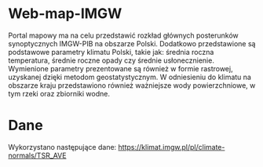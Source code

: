# Web-map-IMGW
Portal mapowy ma na celu przedstawić rozkład głównych posterunków synoptycznych IMGW-PIB na obszarze Polski. Dodatkowo przedstawione są podstawowe parametry klimatu Polski, takie jak: średnia roczna temperatura, średnie roczne opady czy średnie usłonecznienie. Wymienione parametry prezentowane są również w formie rastrowej, uzyskanej dzięki metodom geostatystycznym. W odniesieniu do klimatu na obszarze kraju przedstawiono również ważniejsze wody powierzchniowe, w tym rzeki oraz zbiorniki wodne.
# Dane
Wykorzystano następujące dane:
https://klimat.imgw.pl/pl/climate-normals/TSR_AVE
